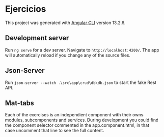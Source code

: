 # Ejercicios

This project was generated with [Angular CLI](https://github.com/angular/angular-cli) version 13.2.6.

## Development server

Run `ng serve` for a dev server. Navigate to `http://localhost:4200/`. The app will automatically reload if you change any of the source files.


## Json-Server

Run `json-server --watch .\src\app\crud\db\db.json` to start the fake Rest API.


## Mat-tabs

Each of the exercises is an independient component with their owns modules, subcomponents and services. 
During development you could find the component selector commented in the app.component.html, in that case uncomment that line to see the full content.